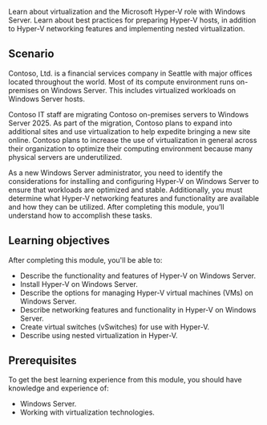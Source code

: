 Learn about virtualization and the Microsoft Hyper-V role with Windows Server. Learn about best practices for preparing Hyper-V hosts, in addition to Hyper-V networking features and implementing nested virtualization.

## Scenario

Contoso, Ltd. is a financial services company in Seattle with major offices located throughout the world. Most of its compute environment runs on-premises on Windows Server. This includes virtualized workloads on Windows Server hosts.

Contoso IT staff are migrating Contoso on-premises servers to Windows Server 2025. As part of the migration, Contoso plans to expand into additional sites and use virtualization to help expedite bringing a new site online. Contoso plans to increase the use of virtualization in general across their organization to optimize their computing environment because many physical servers are underutilized.

As a new Windows Server administrator, you need to identify the considerations for installing and configuring Hyper-V on Windows Server to ensure that workloads are optimized and stable. Additionally, you must determine what Hyper-V networking features and functionality are available and how they can be utilized. After completing this module, you’ll understand how to accomplish these tasks.

## Learning objectives

After completing this module, you'll be able to:

- Describe the functionality and features of Hyper-V on Windows Server.
- Install Hyper-V on Windows Server.
- Describe the options for managing Hyper-V virtual machines (VMs) on Windows Server.
- Describe networking features and functionality in Hyper-V on Windows Server.
- Create virtual switches (vSwitches) for use with Hyper-V.
- Describe using nested virtualization in Hyper-V.

## Prerequisites

To get the best learning experience from this module, you should have knowledge and experience of:

- Windows Server.
- Working with virtualization technologies.
